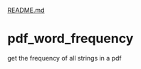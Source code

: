 [README.md](https://github.com/UnderSkyle/pdf_word_frequency/files/6900245/README.md)
# pdf_word_frequency
get the frequency of all strings in a pdf
